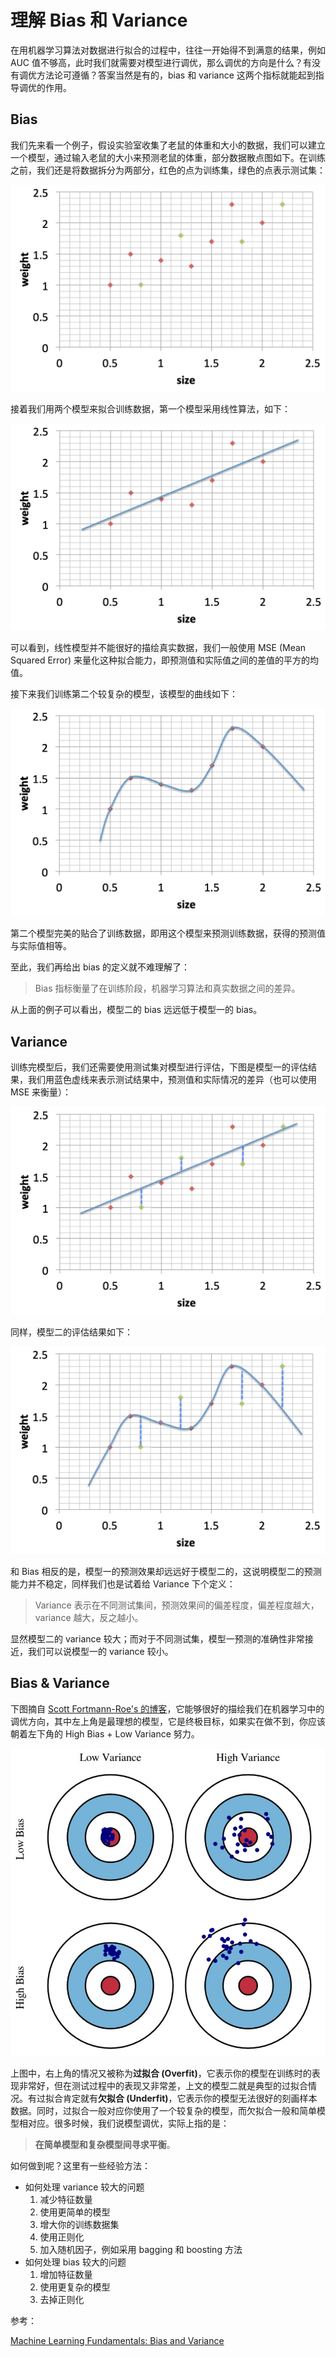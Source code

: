 # 理解 Bias 和 Variance

在用机器学习算法对数据进行拟合的过程中，往往一开始得不到满意的结果，例如 AUC 值不够高，此时我们就需要对模型进行调优，那么调优的方向是什么？有没有调优方法论可遵循？答案当然是有的，bias 和 variance 这两个指标就能起到指导调优的作用。

## Bias

我们先来看一个例子，假设实验室收集了老鼠的体重和大小的数据，我们可以建立一个模型，通过输入老鼠的大小来预测老鼠的体重，部分数据散点图如下。在训练之前，我们还是将数据拆分为两部分，红色的点为训练集，绿色的点表示测试集：

![](https://github.com/jieniu/articles/blob/master/docs/.vuepress/public/image-20190507232247920.png?raw=true)

接着我们用两个模型来拟合训练数据，第一个模型采用线性算法，如下：

![](https://github.com/jieniu/articles/blob/master/docs/.vuepress/public/image-20190507233719525.png?raw=true)

可以看到，线性模型并不能很好的描绘真实数据，我们一般使用 MSE (Mean Squared Error) 来量化这种拟合能力，即预测值和实际值之间的差值的平方的均值。

接下来我们训练第二个较复杂的模型，该模型的曲线如下：

![](https://github.com/jieniu/articles/blob/master/docs/.vuepress/public/image-20190507232909193.png?raw=true)

第二个模型完美的贴合了训练数据，即用这个模型来预测训练数据，获得的预测值与实际值相等。

至此，我们再给出 bias 的定义就不难理解了：

> Bias 指标衡量了在训练阶段，机器学习算法和真实数据之间的差异。

从上面的例子可以看出，模型二的 bias 远远低于模型一的 bias。

## Variance

训练完模型后，我们还需要使用测试集对模型进行评估，下图是模型一的评估结果，我们用蓝色虚线来表示测试结果中，预测值和实际情况的差异（也可以使用 MSE 来衡量）：

![](https://github.com/jieniu/articles/blob/master/docs/.vuepress/public/image-20190507233913941.png?raw=true)

同样，模型二的评估结果如下：

![](https://github.com/jieniu/articles/blob/master/docs/.vuepress/public/image-20190507234501259.png?raw=true)

和 Bias 相反的是，模型一的预测效果却远远好于模型二的，这说明模型二的预测能力并不稳定，同样我们也是试着给 Variance 下个定义：

> Variance 表示在不同测试集间，预测效果间的偏差程度，偏差程度越大，variance 越大，反之越小。

显然模型二的 variance 较大；而对于不同测试集，模型一预测的准确性非常接近，我们可以说模型一的 variance 较小。

## Bias & Variance

下图摘自 [Scott Fortmann-Roe's 的博客](http://scott.fortmann-roe.com/docs/BiasVariance.html)，它能够很好的描绘我们在机器学习中的调优方向，其中左上角是最理想的模型，它是终极目标，如果实在做不到，你应该朝着左下角的 High Bias + Low Variance 努力。

![](https://github.com/jieniu/articles/blob/master/docs/.vuepress/public/image-20190601170853678.png?raw=true)

上图中，右上角的情况又被称为**过拟合 (Overfit)**，它表示你的模型在训练时的表现非常好，但在测试过程中的表现又非常差，上文的模型二就是典型的过拟合情况。有过拟合肯定就有**欠拟合 (Underfit)**，它表示你的模型无法很好的刻画样本数据。同时，过拟合一般对应你使用了一个较复杂的模型，而欠拟合一般和简单模型相对应。很多时候，我们说模型调优，实际上指的是：

>  **在简单模型和复杂模型间寻求平衡**。

如何做到呢？这里有一些经验方法：

* 如何处理 variance 较大的问题
  1. 减少特征数量
  2. 使用更简单的模型
  3. 增大你的训练数据集
  4. 使用正则化
  5. 加入随机因子，例如采用 bagging 和 boosting 方法
* 如何处理 bias 较大的问题
  1. 增加特征数量
  2. 使用更复杂的模型
  3. 去掉正则化



参考：

[Machine Learning Fundamentals: Bias and Variance](https://www.youtube.com/watch?v=EuBBz3bI-aA&list=PLblh5JKOoLUICTaGLRoHQDuF_7q2GfuJF&index=6&t=0s)
